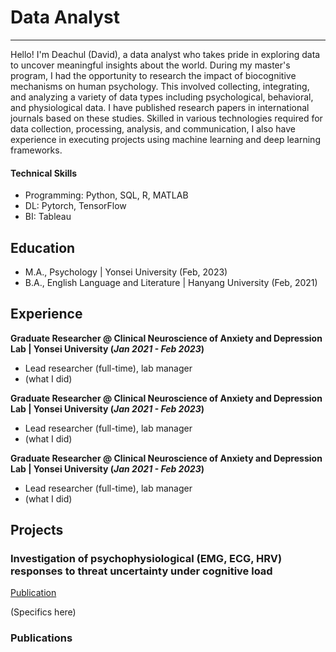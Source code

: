 # Data Analyst
-------
Hello! I'm Deachul (David), a data analyst who takes pride in exploring data to uncover meaningful insights about the world. 
During my master's program, I had the opportunity to research the impact of biocognitive mechanisms on human psychology. 
This involved collecting, integrating, and analyzing a variety of data types including psychological, behavioral, and physiological data. 
I have published research papers in international journals based on these studies. 
Skilled in various technologies required for data collection, processing, analysis, and communication, I also have experience in executing projects using machine learning and deep learning frameworks.

#### Technical Skills
  - Programming: Python, SQL, R, MATLAB
  - DL: Pytorch, TensorFlow
  - BI: Tableau
    
## Education
- M.A., Psychology | Yonsei University (Feb, 2023)
- B.A., English Language and Literature | Hanyang University (Feb, 2021)

## Experience
**Graduate Researcher @ Clinical Neuroscience of Anxiety and Depression Lab | Yonsei University (_Jan 2021 - Feb 2023_)**
- Lead researcher (full-time), lab manager
- (what I did)

**Graduate Researcher @ Clinical Neuroscience of Anxiety and Depression Lab | Yonsei University (_Jan 2021 - Feb 2023_)**
- Lead researcher (full-time), lab manager
- (what I did)

**Graduate Researcher @ Clinical Neuroscience of Anxiety and Depression Lab | Yonsei University (_Jan 2021 - Feb 2023_)**
- Lead researcher (full-time), lab manager
- (what I did)

## Projects
### Investigation of psychophysiological (EMG, ECG, HRV) responses to threat uncertainty under cognitive load
[Publication](https://onlinelibrary.wiley.com/doi/10.1111/psyp.14404)

(Specifics here)

### Publications
























